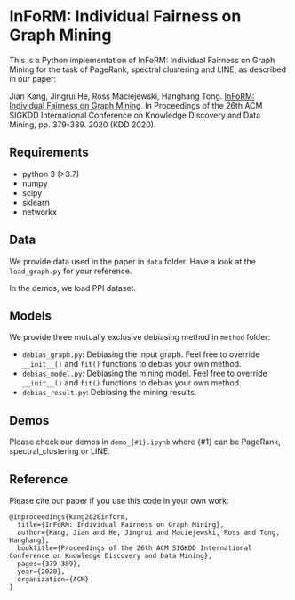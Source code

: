 # InFoRM: Individual Fairness on Graph Mining

This is a Python implementation of InFoRM: Individual Fairness on Graph Mining for the task of PageRank, spectral clustering and LINE, as described in our paper:
 
Jian Kang, Jingrui He, Ross Maciejewski, Hanghang Tong. [InFoRM: Individual Fairness on Graph Mining](http://jiank2.web.illinois.edu/files/kdd20/kang20inform.pdf). In Proceedings of the 26th ACM SIGKDD International Conference on Knowledge Discovery and Data Mining, pp. 379-389. 2020 (KDD 2020).

## Requirements
* python 3 (>3.7)
* numpy
* scipy
* sklearn
* networkx

## Data

We provide data used in the paper in `data` folder. Have a look at the `load_graph.py` for your reference.

In the demos, we load PPI dataset.

## Models

We provide three mutually exclusive debiasing method in `method` folder: 
* `debias_graph.py`: Debiasing the input graph. Feel free to override `__init__()` and `fit()` functions to debias your own method.
* `debias_model.py`: Debiasing the mining model. Feel free to override `__init__()` and `fit()` functions to debias your own method.
* `debias_result.py`: Debiasing the mining results.

## Demos

Please check our demos in `demo_{#1}.ipynb` where {#1} can be PageRank, spectral_clustering or LINE.

## Reference

Please cite our paper if you use this code in your own work:

```
@inproceedings{kang2020inform,
  title={InFoRM: Individual Fairness on Graph Mining},
  author={Kang, Jian and He, Jingrui and Maciejewski, Ross and Tong, Hanghang},
  booktitle={Proceedings of the 26th ACM SIGKDD International Conference on Knowledge Discovery and Data Mining},
  pages={379–389},
  year={2020},
  organization={ACM}
}
```